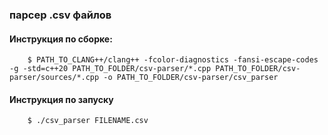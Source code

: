 ### парсер .csv файлов

#### Инструкция по сборке:

```
    $ PATH_TO_CLANG++/clang++ -fcolor-diagnostics -fansi-escape-codes -g -std=c++20 PATH_TO_FOLDER/csv-parser/*.cpp PATH_TO_FOLDER/csv-parser/sources/*.cpp -o PATH_TO_FOLDER/csv-parser/csv_parser

```

#### Инструкция по запуску 

```
    $ ./csv_parser FILENAME.csv
```